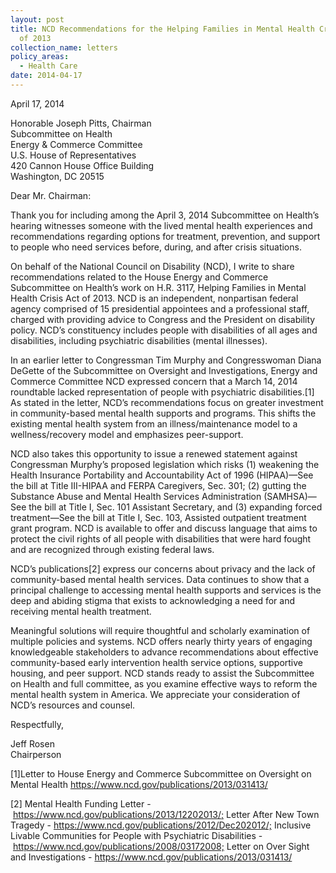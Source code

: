 ```yaml
---
layout: post
title: NCD Recommendations for the Helping Families in Mental Health Crisis Act
  of 2013
collection_name: letters
policy_areas:
  - Health Care
date: 2014-04-17
---
```

April 17, 2014

Honorable Joseph Pitts, Chairman\
Subcommittee on Health\
Energy & Commerce Committee\
U.S. House of Representatives\
420 Cannon House Office Building\
Washington, DC 20515

Dear Mr. Chairman:

Thank you for including among the April 3, 2014 Subcommittee on Health’s hearing witnesses someone with the lived mental health experiences and recommendations regarding options for treatment, prevention, and support to people who need services before, during, and after crisis situations.

On behalf of the National Council on Disability (NCD), I write to share recommendations related to the House Energy and Commerce Subcommittee on Health’s work on H.R. 3117, Helping Families in Mental Health Crisis Act of 2013. NCD is an independent, nonpartisan federal agency comprised of 15 presidential appointees and a professional staff, charged with providing advice to Congress and the President on disability policy. NCD’s constituency includes people with disabilities of all ages and disabilities, including psychiatric disabilities (mental illnesses).

In an earlier letter to Congressman Tim Murphy and Congresswoman Diana DeGette of the Subcommittee on Oversight and Investigations, Energy and Commerce Committee NCD expressed concern that a March 14, 2014 roundtable lacked representation of people with psychiatric disabilities.\[1] As stated in the letter, NCD’s recommendations focus on greater investment in community-based mental health supports and programs. This shifts the existing mental health system from an illness/maintenance model to a wellness/recovery model and emphasizes peer-support.

NCD also takes this opportunity to issue a renewed statement against Congressman Murphy’s proposed legislation which risks (1) weakening the Health Insurance Portability and Accountability Act of 1996 (HIPAA)—See the bill at Title III-HIPAA and FERPA Caregivers, Sec. 301; (2) gutting the Substance Abuse and Mental Health Services Administration (SAMHSA)—See the bill at Title I, Sec. 101 Assistant Secretary, and (3) expanding forced treatment—See the bill at Title I, Sec. 103, Assisted outpatient treatment grant program. NCD is available to offer and discuss language that aims to protect the civil rights of all people with disabilities that were hard fought and are recognized through existing federal laws.

NCD’s publications\[2] express our concerns about privacy and the lack of community-based mental health services. Data continues to show that a principal challenge to accessing mental health supports and services is the deep and abiding stigma that exists to acknowledging a need for and receiving mental health treatment.

Meaningful solutions will require thoughtful and scholarly examination of multiple policies and systems. NCD offers nearly thirty years of engaging knowledgeable stakeholders to advance recommendations about effective community-based early intervention health service options, supportive housing, and peer support. NCD stands ready to assist the Subcommittee on Health and full committee, as you examine effective ways to reform the mental health system in America. We appreciate your consideration of NCD’s resources and counsel.

Respectfully,

Jeff Rosen\
Chairperson

\[1]Letter to House Energy and Commerce Subcommittee on Oversight on Mental Health <https://www.ncd.gov/publications/2013/031413/>

\[2] Mental Health Funding Letter - <https://www.ncd.gov/publications/2013/12202013/;> Letter After New Town Tragedy - <https://www.ncd.gov/publications/2012/Dec202012/;> Inclusive Livable Communities for People with Psychiatric Disabilities - <https://www.ncd.gov/publications/2008/03172008;> Letter on Over Sight and Investigations - <https://www.ncd.gov/publications/2013/031413/>